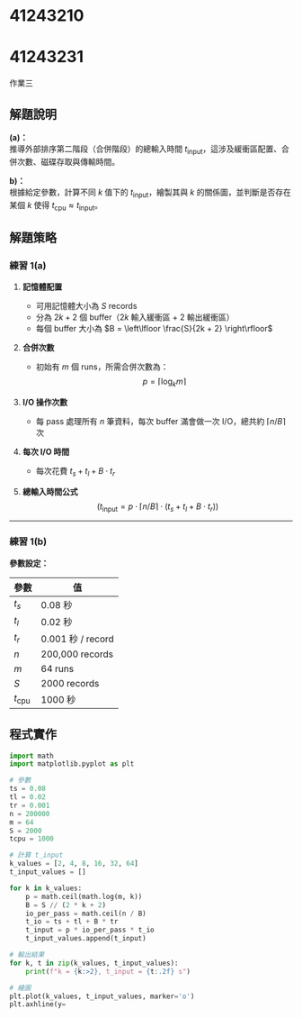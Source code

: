 # 41243210

# 41243231

作業三
## 解題說明
**(a)：**  
推導外部排序第二階段（合併階段）的總輸入時間 $t_{\text{input}}$，這涉及緩衝區配置、合併次數、磁碟存取與傳輸時間。

**b)：**  
根據給定參數，計算不同 $k$ 值下的 $t_{\text{input}}$，繪製其與 $k$ 的關係圖，並判斷是否存在某個 $k$ 使得 $t_{\text{cpu}} \approx t_{\text{input}}$。
## 解題策略
### 練習 1(a)

1. **記憶體配置**  
   - 可用記憶體大小為 $S$ records  
   - 分為 $2k + 2$ 個 buffer（$2k$ 輸入緩衝區 + 2 輸出緩衝區）  
   - 每個 buffer 大小為 $B = \left\lfloor \frac{S}{2k + 2} \right\rfloor$

2. **合併次數**  
   - 初始有 $m$ 個 runs，所需合併次數為：  
     $$
     p = \lceil \log_k m \rceil
     $$

3. **I/O 操作次數**  
   - 每 pass 處理所有 $n$ 筆資料，每次 buffer 滿會做一次 I/O，總共約 $\lceil n / B \rceil$ 次

4. **每次 I/O 時間**  
   - 每次花費 $t_s + t_l + B \cdot t_r$

5. **總輸入時間公式**  
   $$
   ( t_{\text{input}} = p \cdot \lceil n / B \rceil \cdot (t_s + t_l + B \cdot t_r) )
   $$

---

### 練習 1(b)

**參數設定：**

| 參數     | 值                |
|----------|-------------------|
| $t_s$    | 0.08 秒           |
| $t_l$    | 0.02 秒           |
| $t_r$    | 0.001 秒 / record |
| $n$      | 200,000 records   |
| $m$      | 64 runs           |
| $S$      | 2000 records      |
| $t_{\text{cpu}}$ | 1000 秒     |


## 程式實作

```python
import math
import matplotlib.pyplot as plt

# 參數
ts = 0.08
tl = 0.02
tr = 0.001
n = 200000
m = 64
S = 2000
tcpu = 1000

# 計算 t_input
k_values = [2, 4, 8, 16, 32, 64]
t_input_values = []

for k in k_values:
    p = math.ceil(math.log(m, k))
    B = S // (2 * k + 2)
    io_per_pass = math.ceil(n / B)
    t_io = ts + tl + B * tr
    t_input = p * io_per_pass * t_io
    t_input_values.append(t_input)

# 輸出結果
for k, t in zip(k_values, t_input_values):
    print(f"k = {k:>2}, t_input = {t:.2f} s")

# 繪圖
plt.plot(k_values, t_input_values, marker='o')
plt.axhline(y=
